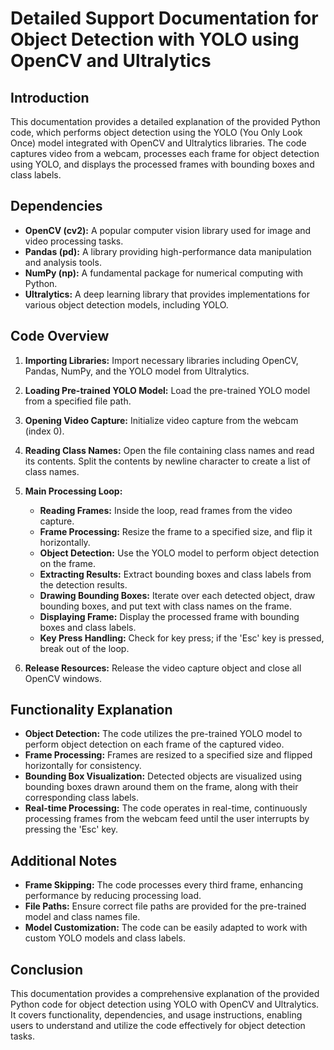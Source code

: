 # Detailed Support Documentation for Object Detection with YOLO using OpenCV and Ultralytics

## Introduction
This documentation provides a detailed explanation of the provided Python code, which performs object detection using the YOLO (You Only Look Once) model integrated with OpenCV and Ultralytics libraries. The code captures video from a webcam, processes each frame for object detection using YOLO, and displays the processed frames with bounding boxes and class labels.

## Dependencies
- **OpenCV (cv2):** A popular computer vision library used for image and video processing tasks.
- **Pandas (pd):** A library providing high-performance data manipulation and analysis tools.
- **NumPy (np):** A fundamental package for numerical computing with Python.
- **Ultralytics:** A deep learning library that provides implementations for various object detection models, including YOLO.

## Code Overview
1. **Importing Libraries:** Import necessary libraries including OpenCV, Pandas, NumPy, and the YOLO model from Ultralytics.
   
2. **Loading Pre-trained YOLO Model:** Load the pre-trained YOLO model from a specified file path.
   
3. **Opening Video Capture:** Initialize video capture from the webcam (index 0).
   
4. **Reading Class Names:** Open the file containing class names and read its contents. Split the contents by newline character to create a list of class names.
   
5. **Main Processing Loop:**
    - **Reading Frames:** Inside the loop, read frames from the video capture.
    - **Frame Processing:** Resize the frame to a specified size, and flip it horizontally.
    - **Object Detection:** Use the YOLO model to perform object detection on the frame.
    - **Extracting Results:** Extract bounding boxes and class labels from the detection results.
    - **Drawing Bounding Boxes:** Iterate over each detected object, draw bounding boxes, and put text with class names on the frame.
    - **Displaying Frame:** Display the processed frame with bounding boxes and class labels.
    - **Key Press Handling:** Check for key press; if the 'Esc' key is pressed, break out of the loop.

6. **Release Resources:** Release the video capture object and close all OpenCV windows.

## Functionality Explanation
- **Object Detection:** The code utilizes the pre-trained YOLO model to perform object detection on each frame of the captured video.
- **Frame Processing:** Frames are resized to a specified size and flipped horizontally for consistency.
- **Bounding Box Visualization:** Detected objects are visualized using bounding boxes drawn around them on the frame, along with their corresponding class labels.
- **Real-time Processing:** The code operates in real-time, continuously processing frames from the webcam feed until the user interrupts by pressing the 'Esc' key.

## Additional Notes
- **Frame Skipping:** The code processes every third frame, enhancing performance by reducing processing load.
- **File Paths:** Ensure correct file paths are provided for the pre-trained model and class names file.
- **Model Customization:** The code can be easily adapted to work with custom YOLO models and class labels.

## Conclusion
This documentation provides a comprehensive explanation of the provided Python code for object detection using YOLO with OpenCV and Ultralytics. It covers functionality, dependencies, and usage instructions, enabling users to understand and utilize the code effectively for object detection tasks.
